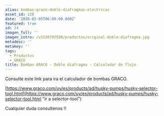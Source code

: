 ```yaml
---
alias: bombas-graco-doble-diafragmas-electricas
asset_id: 128
date: '2020-02-05T06:00:00.000Z'
featured: true
id: 24
imagen_full: ''
imagen_intro: /v1530797590/productos/original-doble-diafragma.jpg
metadesc: ''
metakey: ''
tags:
  - Productos
  - GRACO
title: Bombas GRACO - Doble diafragma - Calculador de flujo
---
```


Consulte este link para ira el calculador de bombas GRACO.

[https://www.graco.com/uy/es/products/ad/husky-pumps/husky-selector-tool.html](https://www.graco.com/uy/es/products/ad/husky-pumps/husky-selector-tool.html "ir a selector-tool")

Cualquier duda consultenos !!
